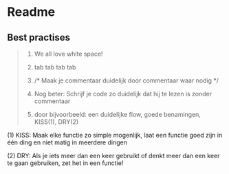 # Readme #

## Best practises ##

> 1. We all love white space!
>
> 2. tab 	tab 	 tab 	tab
>
> 3. /* Maak je commentaar duidelijk door commentaar waar nodig */
> 
> 4. Nog beter: Schrijf je code zo duidelijk dat hij te lezen is zonder commentaar
>
> 5. door bijvoorbeeld: een duidelijke flow, goede benamingen, KISS(1), DRY(2)

(1) KISS: Maak elke functie zo simple mogenlijk, laat een functie goed zijn in één ding en niet matig in meerdere dingen

(2) DRY: Als je iets meer dan een keer gebruikt of denkt meer dan een keer te gaan gebruiken, zet het in een functie!